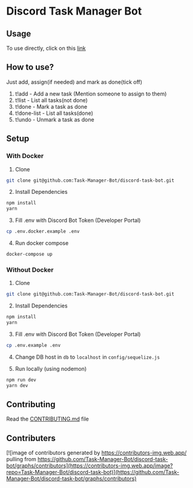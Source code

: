# Discord Task Manager Bot

## Usage

To use directly, click on this [link](https://discord.com/api/oauth2/authorize?client_id=829723733966979142&permissions=268463184&scope=bot)

## How to use?

Just add, assign(if needed) and mark as done(tick off)

1. t!add <text> - Add a new task (Mention someone to assign to them)
2. t!list - List all tasks(not done)
3. t!done <id in list> - Mark a task as done
4. t!done-list - List all tasks(done)
5. t!undo <id in list> - Unmark a task as done

## Setup

### With Docker

1. Clone

```sh
git clone git@github.com:Task-Manager-Bot/discord-task-bot.git
```

2. Install Dependencies

```sh
npm install
yarn
```

3. Fill .env with Discord Bot Token (Developer Portal)

```sh
cp .env.docker.example .env
```

4. Run docker compose

```sh
docker-compose up
```

### Without Docker

1. Clone

```sh
git clone git@github.com:Task-Manager-Bot/discord-task-bot.git
```

2. Install Dependencies

```sh
npm install
yarn
```

3. Fill .env with Discord Bot Token (Developer Portal)

```sh
cp .env.example .env
```

4. Change DB host in `db` to `localhost` in `config/sequelize.js`

5. Run locally (using nodemon)

```sh
npm run dev
yarn dev
```

## Contributing

Read the [CONTRIBUTING.md](CONTRIBUTING.md) file
 
## Contributers
[![image of contributors generated by https://contributors-img.web.app/ pulling from https://github.com/Task-Manager-Bot/discord-task-bot/graphs/contributors](https://contributors-img.web.app/image?repo=Task-Manager-Bot/discord-task-bot)](https://github.com/Task-Manager-Bot/discord-task-bot/graphs/contributors)
